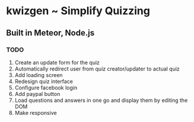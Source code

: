 # kwizgen ~ Simplify Quizzing

## Built in Meteor, Node.js

### TODO
1. Create an update form for the quiz
2. Automatically redirect user from quiz creator/updater to actual quiz
3. Add loading screen
4. Redesign quiz interface
5. Configure facebook login
6. Add paypal button
7. Load questions and answers in one go and display them by editing the DOM
8. Make responsive
